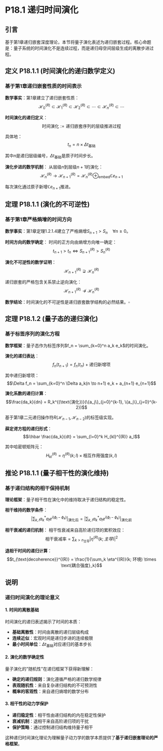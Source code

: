 # P18.1 递归时间演化

## 引言

基于第1章递归嵌套深度理论，本节将量子演化表述为递归嵌套过程。核心命题是：量子系统的时间演化不是连续过程，而是递归母空间层级生成的离散步进过程。

## 定义 P18.1.1 (时间演化的递归数学定义)

### 基于第1章递归嵌套性质的时间表示

**数学事实**：第1章建立了递归嵌套性质：
$$\mathcal{H}_0^{(R)} \subset \mathcal{H}_1^{(R)} \subset \mathcal{H}_2^{(R)} \subset \cdots \subset \mathcal{H}_n^{(R)} \subset \cdots$$

**时间演化的递归定义**：
$$\text{时间演化} := \text{递归嵌套序列的层级推进过程}$$

具体地：
$$t_n = n \times \Delta t_{\text{基础}}$$

其中$n$是递归层级编号，$\Delta t_{\text{基础}}$是原子时间步长。

**演化步进的数学机制**：
从层级$n$到层级$n+1$的演化：
$$\mathcal{H}_n^{(R)} \to \mathcal{H}_{n+1}^{(R)} = \mathcal{H}_n^{(R)} \oplus_{\text{embed}} \mathbb{C} e_{n+1}$$

每次演化通过原子新增$\mathbb{C} e_{n+1}$推进。

## 定理 P18.1.1 (演化的不可逆性)

### 基于第1章严格熵增的时间方向

**数学事实**：第1章定理1.2.1.4建立了严格熵增$S_{n+1} > S_n \quad \forall n \geq 0$。

**时间方向的数学确定**：
时间的正方向由熵增方向唯一确定：
$$t_{n+1} > t_n \Leftrightarrow S_{n+1}^{(R)} > S_n^{(R)}$$

**演化不可逆性的数学证明**：
$$\mathcal{H}_{n+1}^{(R)} \supsetneq \mathcal{H}_n^{(R)}$$

递归嵌套的严格包含关系禁止逆向演化：
$$\mathcal{H}_{n+1}^{(R)} \not\to \mathcal{H}_n^{(R)}$$

**数学结论**：时间演化的不可逆性是递归嵌套数学结构的必然结果。$\square$

## 定理 P18.1.2 (量子态的递归演化)

### 基于标签序列的演化方程

**数学框架**：量子态作为标签序列$f_n = \sum_{k=0}^n a_k e_k$的时间演化。

**演化的递归表达**：
$$f_n(t_{n+1}) = f_n(t_n) + \text{递归新增项}$$

其中递归新增项：
$$\Delta f_n = \sum_{k=0}^n \Delta a_k(n \to n+1) e_k + a_{n+1} e_{n+1}$$

**演化系数的递归计算**：
$$\frac{da_k}{dn} = R_k^{(\text{演化})}(\{a_j\}_{j=0}^{k-1}, \{a_j\}_{j=0}^{k-2})$$

基于第1章二元递归操作符$R(\mathcal{H}_{n-1}, \mathcal{H}_{n-2})$的标签级实现。

**薛定谔方程的递归形式**：
$$i\hbar \frac{da_k}{dt} = \sum_{l=0}^k H_{kl}^{(R)} a_l$$

其中哈密顿矩阵元：
$$H_{kl}^{(R)} = \eta^{(R)}(k; l) \times \text{相互作用强度}(k, l)$$

## 推论 P18.1.1 (量子相干性的演化维持)

### 基于递归结构的相干保持机制

**理论框架**：量子相干性在演化中的维持取决于递归结构的稳定性。

**相干维持的数学条件**：
$$\left|\sum_{k,l} a_k^* a_l e^{i(\phi_l - \phi_k)}\right|_{\text{演化后}} = \left|\sum_{k,l} a_k^* a_l e^{i(\phi_l - \phi_k)}\right|_{\text{演化前}}$$

**相干衰减的递归机制**：
相干性衰减来自高阶递归项的累积效应：
$$\text{相干衰减率} = \sum_{k > n_{\text{主导}}} |\eta^{(R)}(k; 主导)|^2$$

**退相干时间的递归计算**：
$$t_{\text{decoherence}}^{(R)} = \frac{1}{\sum_k \eta^{(R)}(k; 环境) \times \text{耦合强度}_k}$$

## 说明

### **递归时间演化的理论意义**

#### **1. 时间的离散基础**
时间演化的递归表述揭示了时间的本质：
- **基础离散性**：时间由离散的递归层级构成
- **连续近似**：宏观时间是递归步进的连续极限
- **最小时间单位**：$\Delta t_{\text{基础}}$对应递归的基本步长

#### **2. 演化的数学确定性**
量子演化的"随机性"在递归框架下获得新理解：
- **确定的递归规则**：演化遵循严格的递归数学规律
- **表观随机性**：来自复杂递归结构的不可预测性
- **概率的客观性**：来自递归熵增的数学分布

#### **3. 相干性的动力学保护**
- **递归稳定性**：相干性由递归结构的内在稳定性保护
- **衰减机制**：退相干来自高阶递归项的干扰
- **保护策略**：通过控制递归结构维持量子相干

这种递归时间演化理论为理解量子动力学的数学本质提供了**基于递归嵌套理论的严格框架**。